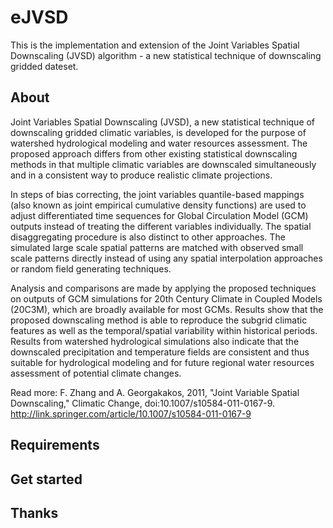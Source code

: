 eJVSD
=====

This is the implementation and extension of the Joint Variables Spatial Downscaling (JVSD) algorithm - a new statistical technique of downscaling gridded dateset.

About 
--------------

Joint Variables Spatial Downscaling (JVSD), a new statistical technique of downscaling gridded climatic variables, is developed for the purpose of watershed hydrological modeling and water resources assessment. The proposed approach differs from other existing statistical downscaling methods in that multiple climatic variables are downscaled simultaneously and in a consistent way to produce realistic climate projections. 

In steps of bias correcting, the joint variables quantile-based mappings (also known as joint empirical cumulative density functions) are used to adjust differentiated time sequences for Global Circulation Model (GCM) outputs instead of treating the different variables individually. The spatial disaggregating procedure is also distinct to other approaches. The simulated large scale spatial patterns are matched with observed small scale patterns directly instead of using any spatial interpolation approaches or random field generating techniques. 

Analysis and comparisons are made by applying the proposed techniques on outputs of GCM simulations for 20th Century Climate in Coupled Models (20C3M), which are broadly available for most GCMs. Results show that the proposed downscaling method is able to reproduce the subgrid climatic features as well as the temporal/spatial variability within historical periods. Results from watershed hydrological simulations also indicate that the downscaled precipitation and temperature fields are consistent and thus suitable for hydrological modeling and for future regional water resources assessment of potential climate changes.

Read more: F. Zhang and A. Georgakakos, 2011, "Joint Variable Spatial Downscaling," Climatic Change, doi:10.1007/s10584-011-0167-9. http://link.springer.com/article/10.1007/s10584-011-0167-9

Requirements
--------------


Get started
--------------


Thanks
--------------
